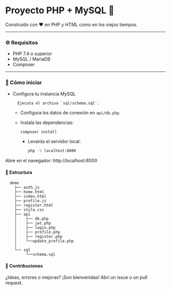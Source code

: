 # Proyecto PHP + MySQL 🐘

Construido con ❤️ en PHP y HTML como en los viejos tiempos.

---

### ⚙️ Requisitos

- PHP 7.4 o superior
- MySQL / MariaDB
- Composer

---

### 🧪 Cómo iniciar

- Configura tu instancia MySQL
    
        Ejecuta el archivo `sql/schema.sql`.
  - Configura los datos de conexión en `api/db.php`. 
  - Instala las dependencias:

      ```bash
      composer install
      ```
    - Levanta el servidor local:
      ```bash
      php -S localhost:8000
      ```

Abre en el navegador: http://localhost:8000

#### 💾 Estructura
```
  demo
    ├── auth.js
    ├── home.html
    ├── index.html
    ├── profile.js
    ├── register.html
    ├── style.css
    ├── api
    │    ├── db.php
    │    ├── jwt.php
    │    ├── login.php
    │    ├── profile.php
    │    ├── register.php
    │    └──update_profile.php
    │
    └── sql
         └──schema.sql
```
#### 💬 Contribuciones
¿Ideas, errores o mejoras? ¡Son bienvenidas! Abrí un issue o un pull request.
